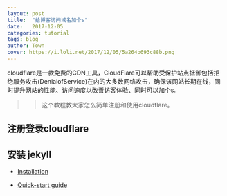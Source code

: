 ```yaml
---
layout: post
title:  "给博客访问域名加个s"
date:   2017-12-05 
categories: tutorial
tags: blog
author: Town
cover: https://i.loli.net/2017/12/05/5a264b693c88b.png
---
```


cloudflare是一款免费的CDN工具，CloudFlare可以帮助受保护站点抵御包括拒绝服务攻击(DenialofService)在内的大多数网络攻击，确保该网站长期在线，同时提升网站的性能、访问速度以改善访客体验、同时可以加个s.

>>这个教程教大家怎么简单注册和使用cloudflare。

## 注册登录cloudflare
[](https://jekyllrb.com/docs/installation/)


## 安装 jekyll
* [Installation](https://jekyllrb.com/docs/installation/)

* [Quick-start guide](https://jekyllrb.com/docs/quickstart/)